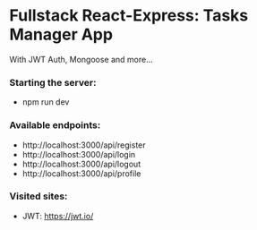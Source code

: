 # Fullstack React-Express: Tasks Manager App
With JWT Auth, Mongoose and more...

### Starting the server:
- npm run dev

### Available endpoints:
  - http://localhost:3000/api/register
  - http://localhost:3000/api/login
  - http://localhost:3000/api/logout
  - http://localhost:3000/api/profile

### Visited sites:
- JWT: https://jwt.io/